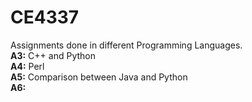 # CE4337
Assignments done in different Programming Languages.<br>
<strong> A3:</strong> C++ and Python <br>
<strong> A4:</strong> Perl <br>
<strong> A5:</strong> Comparison between Java and Python <br>
<strong> A6:</strong>
